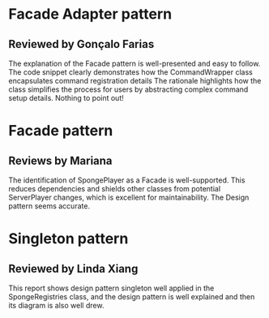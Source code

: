 # Facade Adapter pattern
## Reviewed by Gonçalo Farias
The explanation of the Facade pattern is well-presented and easy to follow.
The code snippet clearly demonstrates how the CommandWrapper class encapsulates command registration details
The rationale highlights how the class simplifies the process for users by abstracting complex command setup details.
Nothing to point out!

# Facade pattern
## Reviews by Mariana
The identification of SpongePlayer as a Facade is well-supported. 
This reduces dependencies and shields other classes from potential ServerPlayer changes, 
which is excellent for maintainability. The Design pattern seems accurate.

# Singleton pattern
## Reviewed by Linda Xiang
This report shows design pattern singleton well applied in the SpongeRegistries class,
and the design pattern is well explained and then its diagram is also well drew.
